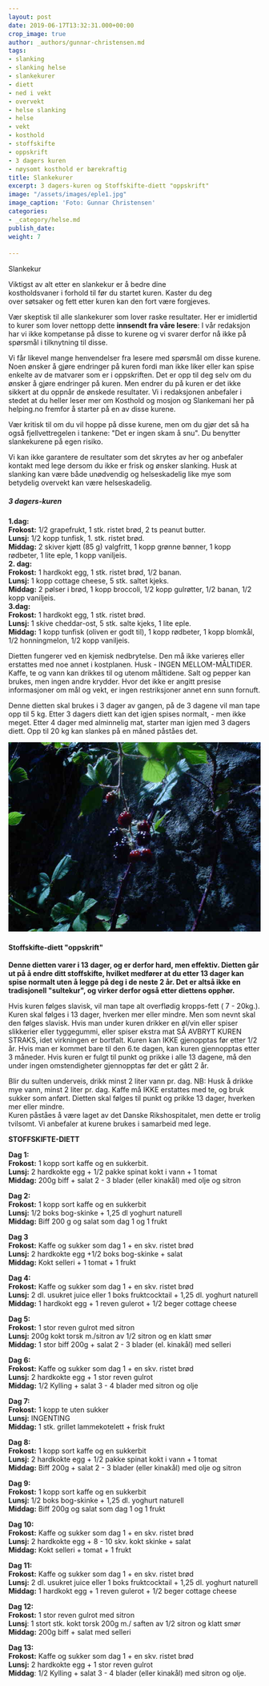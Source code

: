 ```yaml
---
layout: post
date: 2019-06-17T13:32:31.000+00:00
crop_image: true
author: _authors/gunnar-christensen.md
tags:
- slanking
- slanking helse
- slankekurer
- diett
- ned i vekt
- overvekt
- helse slanking
- helse
- vekt
- kosthold
- stoffskifte
- oppskrift
- 3 dagers kuren
- nøysomt kosthold er bærekraftig
title: Slankekurer
excerpt: 3 dagers-kuren og Stoffskifte-diett "oppskrift"
image: "/assets/images/eple1.jpg"
image_caption: 'Foto: Gunnar Christensen'
categories:
- _category/helse.md
publish_date: 
weight: 7

---
```

Slankekur

Viktigst av alt etter en slankekur er å bedre dine  
kostholdsvaner i forhold til før du startet kuren. Kaster du deg  
over søtsaker og fett etter kuren kan den fort være forgjeves.

Vær skeptisk til alle slankekurer som lover raske resultater. Her er imidlertid to kurer som lover nettopp dette **innsendt fra våre lesere**: I vår redaksjon har vi ikke kompetanse på disse to kurene og vi svarer derfor nå ikke på spørsmål i tilknytning til disse.

Vi får likevel mange henvendelser fra lesere med spørsmål om disse kurene. Noen ønsker å gjøre endringer på kuren fordi man ikke liker eller kan spise enkelte av de matvarer som er i oppskriften. Det er opp til deg selv om du ønsker å gjøre endringer på kuren. Men endrer du på kuren er det ikke sikkert at du oppnår de ønskede resultater. Vi i redaksjonen anbefaler i stedet at du heller leser mer om Kosthold og mosjon og Slankemani her på helping.no fremfor å starter på en av disse kurene.

Vær kritisk til om du vil hoppe på disse kurene, men om du gjør det så ha også fjellvettregelen i tankene: "Det er ingen skam å snu". Du benytter slankekurene på egen risiko.

Vi kan ikke garantere de resultater som det skrytes av her og anbefaler kontakt med lege dersom du ikke er frisk og ønsker slanking. Husk at slanking kan være både unødvendig og helseskadelig like mye som betydelig overvekt kan være helseskadelig.

##### 3 dagers-kuren

**1.dag:**  
**Frokost:** 1/2 grapefrukt, 1 stk. ristet brød, 2 ts peanut butter.  
**Lunsj:** 1/2 kopp tunfisk, 1. stk. ristet brød.  
**Middag:** 2 skiver kjøtt (85 g) valgfritt, 1 kopp grønne bønner, 1 kopp rødbeter, 1 lite eple, 1 kopp vaniljeis.  
**2. dag:**  
**Frokost:** 1 hardkokt egg, 1 stk. ristet brød, 1/2 banan.  
**Lunsj:** 1 kopp cottage cheese, 5 stk. saltet kjeks.  
**Middag:** 2 pølser i brød, 1 kopp broccoli, 1/2 kopp gulrøtter, 1/2 banan, 1/2 kopp vaniljeis.  
**3.dag:**  
**Frokost:** 1 hardkokt egg, 1 stk. ristet brød.  
**Lunsj:** 1 skive cheddar-ost, 5 stk. salte kjeks, 1 lite eple.  
**Middag:** 1 kopp tunfisk (oliven er godt til), 1 kopp rødbeter, 1 kopp blomkål, 1/2 honningmelon, 1/2 kopp vaniljeis.

Dietten fungerer ved en kjemisk nedbrytelse. Den må ikke varieres eller erstattes med noe annet i kostplanen. Husk - INGEN MELLOM-MÅLTIDER. Kaffe, te og vann kan drikkes til og utenom måltidene. Salt og pepper kan brukes, men ingen andre krydder. Hvor det ikke er angitt presise informasjoner om mål og vekt, er ingen restriksjoner annet enn sunn fornuft.

Denne dietten skal brukes i 3 dager av gangen, på de 3 dagene vil man tape opp til 5 kg. Etter 3 dagers diett kan det igjen spises normalt, - men ikke meget. Etter 4 dager med alminnelig mat, starter man igjen med 3 dagers diett. Opp til 20 kg kan slankes på en måned påståes det.

![](/assets/images/bar.jpg)

#### **Stoffskifte-diett "oppskrift"**

**Denne dietten varer i 13 dager, og er derfor hard, men effektiv. Dietten går ut på å endre ditt stoffskifte, hvilket medfører at du etter 13 dager kan spise normalt uten å legge på deg i de neste 2 år. Det er altså ikke en tradisjonell "sultekur", og virker derfor også etter diettens opphør.**

Hvis kuren følges slavisk, vil man tape alt overflødig kropps-fett ( 7 - 20kg.). Kuren skal følges i 13 dager, hverken mer eller mindre. Men som nevnt skal den følges slavisk. Hvis man under kuren drikker en øl/vin eller spiser slikkerier eller tyggegummi, eller spiser ekstra mat SÅ AVBRYT KUREN STRAKS, idet virkningen er bortfalt. Kuren kan IKKE gjenopptas før etter 1/2 år. Hvis man er kommet bare til den 6.te dagen, kan kuren gjennopptas etter 3 måneder. Hvis kuren er fulgt til punkt og prikke i alle 13 dagene, må den under ingen omstendigheter gjennopptas før det er gått 2 år.

Blir du sulten underveis, drikk minst 2 liter vann pr. dag. NB: Husk å drikke mye vann, minst 2 liter pr. dag. Kaffe må IKKE erstattes med te, og bruk sukker som anført. Dietten skal følges til punkt og prikke 13 dager, hverken mer eller mindre.  
Kuren påståes å være laget av det Danske Rikshospitalet, men dette er trolig tvilsomt. Vi anbefaler at kurene brukes i samarbeid med lege.

**STOFFSKIFTE-DIETT**

**Dag 1:**  
**Frokost:** 1 kopp sort kaffe og en sukkerbit.  
**Lunsj:** 2 hardkokte egg + 1/2 pakke spinat kokt i vann + 1 tomat  
**Middag:** 200g biff + salat 2 - 3 blader (eller kinakål) med olje og sitron

**Dag 2:**  
**Frokost:** 1 kopp sort kaffe og en sukkerbit  
**Lunsj:** 1/2 boks bog-skinke + 1,25 dl yoghurt naturell  
**Middag:** Biff 200 g og salat som dag 1 og 1 frukt

**Dag 3**  
**Frokost:** Kaffe og sukker som dag 1 + en skv. ristet brød  
**Lunsj:** 2 hardkokte egg +1/2 boks bog-skinke + salat  
**Middag:** Kokt selleri + 1 tomat + 1 frukt

**Dag 4:**  
**Frokost:** Kaffe og sukker som dag 1 + en skv. ristet brød  
**Lunsj:** 2 dl. usukret juice eller 1 boks fruktcocktail + 1,25 dl. yoghurt naturell  
**Middag:** 1 hardkokt egg + 1 reven gulerot + 1/2 beger cottage cheese

**Dag 5:**  
**Frokost:** 1 stor reven gulrot med sitron  
**Lunsj:** 200g kokt torsk m./sitron av 1/2 sitron og en klatt smør  
**Middag:** 1 stor biff 200g + salat 2 - 3 blader (el. kinakål) med selleri

**Dag 6:**  
**Frokost:** Kaffe og sukker som dag 1 + en skv. ristet brød  
**Lunsj:** 2 hardkokte egg + 1 stor reven gulrot  
**Middag:** 1/2 Kylling + salat 3 - 4 blader med sitron og olje

**Dag 7:**  
**Frokost:** 1 kopp te uten sukker  
**Lunsj:** INGENTING  
**Middag:** 1 stk. grillet lammekotelett + frisk frukt

**Dag 8:**  
**Frokost:** 1 kopp sort kaffe og en sukkerbit  
**Lunsj:** 2 hardkokte egg + 1/2 pakke spinat kokt i vann + 1 tomat  
**Middag:** Biff 200g + salat 2 - 3 blader (eller kinakål) med olje og sitron

**Dag 9:**  
**Frokost:** 1 kopp sort kaffe og en sukkerbit  
**Lunsj:** 1/2 boks bog-skinke + 1,25 dl. yoghurt naturell  
**Middag:** Biff 200g og salat som dag 1 og 1 frukt

**Dag 10:**  
**Frokost:** Kaffe og sukker som dag 1 + en skv. ristet brød  
**Lunsj:** 2 hardkokte egg + 8 - 10 skv. kokt skinke + salat  
**Middag:** Kokt selleri + tomat + 1 frukt

**Dag 11:**  
**Frokost:** Kaffe og sukker som dag 1 + en skv. ristet brød  
**Lunsj:** 2 dl. usukret juice eller 1 boks fruktcocktail + 1,25 dl. yoghurt naturell  
**Middag:** 1 hardkokt egg + 1 reven gulerot + 1/2 beger cottage cheese

**Dag 12:**  
**Frokost:** 1 stor reven gulrot med sitron  
**Lunsj**: 1 stort stk. kokt torsk 200g m./ saften av 1/2 sitron og klatt smør  
**Middag:** 200g biff + salat med selleri

**Dag 13:**  
**Frokost:** Kaffe og sukker som dag 1 + en skv. ristet brød  
**Lunsj:** 2 hardkokte egg + 1 stor reven gulrot  
**Middag**: 1/2 Kylling + salat 3 - 4 blader (eller kinakål) med sitron og olje.